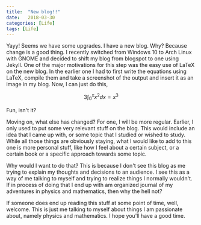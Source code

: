 ```yaml
---
title:  "New blog!!"
date:   2018-03-30
categories: [Life]
tags: [Life]
---
```


Yayy! Seems we have some upgrades. I have a new blog. Why? Because change is a good thing. I recently switched from Windows 10 to Arch Linux with GNOME and decided to shift my blog from blogspot to one using Jekyll. One of the major motivations for this step was the easy use of LaTeX on the new blog. In the earlier one I had to first write the equations using LaTeX, compile them and take a screenshot of the output and insert it as an image in my blog. Now, I can just do this,

$$ 3 \int_{0}^{x} x^{2} dx = x^{3}$$

Fun, isn't it?


Moving on, what else has changed? For one, I will be more regular. Earlier, I only used to put some very relevant stuff on the blog. This would include an idea that I came up with, or some topic that I studied or wished to study. While all those things are obviously staying, what I would like to add to this one is more personal stuff, like how I feel about a certain subject, or a certain book or a specific approach towards some topic. 


Why would I want to do that?
This is because I don't see this blog as me trying to explain my thoughts and decisions to an audience. I see this as a way of me talking to myself and trying to realize things I normally wouldn't. If in process of doing that I end up with am organized journal of my adventures in physics and mathematics, then why the hell not?



If someone does end up reading this stuff at some point of time, well, welcome. This is just me talking to myself about things I am passionate about, namely physics and mathematics. I hope you'll have a good time. 
 